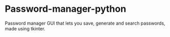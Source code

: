 # Password-manager-python
Password manager GUI that lets you save, generate and search passwords, made using tkinter.
